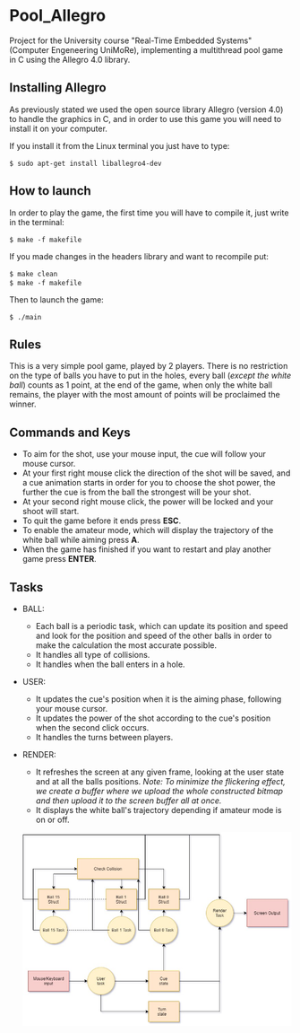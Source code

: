 # Pool_Allegro
Project for the University course "Real-Time Embedded Systems" (Computer Engeneering UniMoRe), implementing a multithread pool game in C using the Allegro 4.0 library.

## Installing Allegro
As previously stated we used the open source library Allegro (version 4.0) to handle the graphics in C, and in order to use this game you will need to install it on your computer. 

If you install it from the Linux terminal you just have to type:

```
$ sudo apt-get install liballegro4-dev
```

## How to launch
In order to play the game, the first time you will have to compile it, just write in the terminal:
```
$ make -f makefile
```
If you made changes in the headers library and want to recompile put:
``` 
$ make clean
$ make -f makefile
```
Then to launch the game:
```
$ ./main
```
## Rules
This is a very simple pool game, played by 2 players.
There is no restriction on the type of balls you have to put in the holes, every ball (*except the white ball*) counts as 1 point, at the end of the game, when only the white ball remains, the player with the most amount of points will be proclaimed the winner.

## Commands and Keys

* To aim for the shot, use your mouse input, the cue will follow your mouse cursor.
* At your first right mouse click the direction of the shot will be saved, and a cue animation starts in order for you to choose the shot power, the further the cue is from the ball the strongest will be your shot.
* At your second right mouse click, the power will be locked and your shoot will start.
* To quit the game before it ends press **ESC**.
* To enable the amateur mode, which will display the trajectory of the white ball while aiming press **A**.
* When the game has finished if you want to restart and play another game press **ENTER**.
## Tasks
* BALL:
    - Each ball is a periodic task, which can update its position and speed and look for the position and speed of the other balls in order to make the calculation the most accurate possible.
    - It handles all type of collisions.
    - It handles when the ball enters in a hole.
* USER:
    - It updates the cue's position when it is the aiming phase, following your mouse cursor.
    - It updates the power of the shot according to the cue's position when the second click occurs.
    - It handles the turns between players.
* RENDER:
    - It refreshes the screen at any given frame, looking at the user state and at all the balls positions.
    *Note: To minimize the flickering effect, we create a buffer where we upload the whole constructed bitmap and then upload it to the screen buffer all at once.*
    - It displays the white ball's trajectory depending if amateur mode is on or off.




    ![alt text](img/Task_Diagram.jpg)
